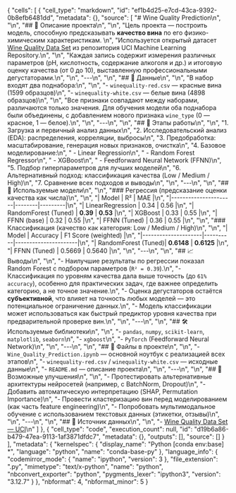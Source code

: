 {
 "cells": [
  {
   "cell_type": "markdown",
   "id": "ef1b4d25-e7cd-43ca-9392-0b8efb6481dd",
   "metadata": {},
   "source": [
    "# Wine Quality Prediction\n",
    "\n",
    "## 📌 Описание проекта\n",
    "\n",
    "Цель проекта — построить модель, способную предсказывать **качество вина** по его физико-химическим характеристикам.  \n",
    "Используется открытый датасет [Wine Quality Data Set](https://archive.ics.uci.edu/dataset/186/wine+quality) из репозитория UCI Machine Learning Repository.\n",
    "\n",
    "Каждая запись содержит измерения различных параметров (pH, кислотность, содержание алкоголя и др.) и итоговую оценку качества (от 0 до 10), выставленную профессиональными дегустаторами.\n",
    "\n",
    "---\n",
    "\n",
    "## 🧩 Данные\n",
    "\n",
    "В набор входят два поднабора:\n",
    "\n",
    "- `winequality-red.csv` — красные вина (1599 образцов)\n",
    "- `winequality-white.csv` — белые вина (4898 образцов)\n",
    "\n",
    "Все признаки совпадают между наборами, различаются только значения. Для обучения модели оба поднабора были объединены, с добавлением нового признака `wine_type` (0 — красное, 1 — белое).\n",
    "\n",
    "---\n",
    "\n",
    "## 🔬 Этапы работы\n",
    "\n",
    "1. Загрузка и первичный анализ данных\n",
    "2. Исследовательский анализ (EDA): распределения, корреляции, выбросы\n",
    "3. Предобработка: масштабирование, генерация новых признаков, очистка\n",
    "4. Базовое моделирование:\n",
    "   - Linear Regression\n",
    "   - Random Forest Regressor\n",
    "   - XGBoost\n",
    "   - Feedforward Neural Network (FFNN)\n",
    "5. Подбор гиперпараметров для лучших моделей\n",
    "6. Альтернативный подход: классификация качества (Low / Medium / High)\n",
    "7. Сравнение всех подходов и выводы\n",
    "\n",
    "---\n",
    "\n",
    "## 🧠 Используемые модели\n",
    "\n",
    "### Регрессия (предсказание оценки качества как числа)\n",
    "\n",
    "| Model                 | R²     | MAE     |\n",
    "|----------------------|--------|---------|\n",
    "| LinearRegression      | 0.34   | 0.56    |\n",
    "| RandomForest (Tuned)  | **0.39** | **0.53** |\n",
    "| XGBoost               | 0.33   | 0.55    |\n",
    "| FFNN (base)           | 0.32   | 0.55    |\n",
    "| FFNN (Tuned)          | 0.36   | 0.55    |\n",
    "\n",
    "### Классификация (качество как категория: Low / Medium / High)\n",
    "\n",
    "| Model                | Accuracy | F1 Score (weighted) |\n",
    "|---------------------|----------|----------------------|\n",
    "| RandomForest (Tuned)| **0.6148**   | **0.6125**              |\n",
    "| FFNN (Tuned)        | 0.5669   | 0.5640              |\n",
    "\n",
    "---\n",
    "\n",
    "## 📈 Выводы\n",
    "\n",
    "- Наилучшие результаты по регрессии показал Random Forest с подбором параметров (`R² = 0.39`).\n",
    "- Классификация по уровням качества дала выше точность (до `61% accuracy`), особенно для практических задач, где важнее определить категорию, а не точное значение.\n",
    "- Оценка дегустаторов остаётся **субъективной**, что влияет на точность любых моделей — это потенциальное ограничение данных.\n",
    "- Модель классификации может использоваться как быстрый предиктор уровня качества при предварительной проверке вин.\n",
    "\n",
    "---\n",
    "\n",
    "## 🛠 Используемые библиотеки\n",
    "\n",
    "- `pandas`, `numpy`, `scikit-learn`, `matplotlib`, `seaborn`\n",
    "- `xgboost`\n",
    "- `PyTorch` (Feedforward Neural Network)\n",
    "\n",
    "---\n",
    "\n",
    "## 📁 Файлы в проекте\n",
    "\n",
    "- `Wine_Quality_Prediction.ipynb` — основной ноутбук с реализацией всех этапов\n",
    "- `winequality-red.csv` / `winequality-white.csv` — исходные данные\n",
    "- `README.md` — описание проекта\n",
    "\n",
    "---\n",
    "\n",
    "## 🔄 Возможные улучшения\n",
    "\n",
    "- Протестировать альтернативные архитектуры нейросетей (например, с BatchNorm, Dropout)\n",
    "- Добавить автоматическую интерпретацию (SHAP, Permutation Importance)\n",
    "- Провести кластеризацию вин перед моделированием (как часть feature engineering)\n",
    "- Попробовать мультимодальное обучение с использованием текстовых данных (этикетки, отзывы)\n",
    "\n",
    "---\n",
    "\n",
    "## 🔗 Источник данных\n",
    "\n",
    "- [Wine Quality Data Set — UCI](https://archive.ics.uci.edu/dataset/186/wine+quality)\n"
   ]
  },
  {
   "cell_type": "code",
   "execution_count": null,
   "id": "d19b6a86-b479-47ea-9113-1af3871dfdc7",
   "metadata": {},
   "outputs": [],
   "source": []
  }
 ],
 "metadata": {
  "kernelspec": {
   "display_name": "Python [conda env:base] *",
   "language": "python",
   "name": "conda-base-py"
  },
  "language_info": {
   "codemirror_mode": {
    "name": "ipython",
    "version": 3
   },
   "file_extension": ".py",
   "mimetype": "text/x-python",
   "name": "python",
   "nbconvert_exporter": "python",
   "pygments_lexer": "ipython3",
   "version": "3.12.7"
  }
 },
 "nbformat": 4,
 "nbformat_minor": 5
}
